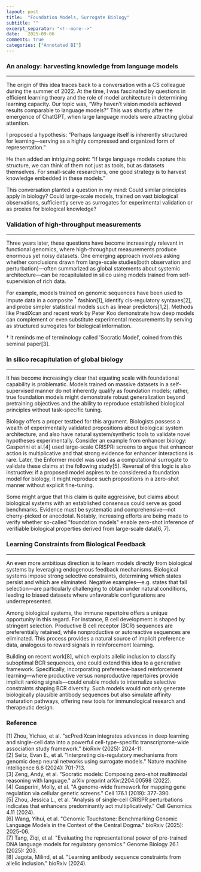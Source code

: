 ```yaml
---
layout: post
title:  "Foundation Models, Surrogate Biology"
subtitle: ""
excerpt_separator: "<!--more-->"
date:	2025-09-06
comments: true
categories: ["Annotated BI"]
---
```


### An analogy: harvesting knowledge from language models
---
The origin of this idea traces back to a conversation with a CS colleague during the summer of 2022. At the time, I was fascinated by questions in efficient learning theory and the role of model architecture in determining learning capacity. Our topic was, “Why haven’t vision models achieved results comparable to language models?” This was shortly after the emergence of ChatGPT, when large language models were attracting global attention. 

I proposed a hypothesis: “Perhaps language itself is inherently structured for learning—serving as a highly compressed and organized form of representation.” 

He then added an intriguing point: “If large language models capture this structure, we can think of them not just as tools, but as datasets themselves. For small-scale researchers, one good strategy is to harvest knowledge embedded in these models.”

This conversation planted a question in my mind: Could similar principles apply in biology? Could large-scale models, trained on vast biological observations, sufficiently serve as surrogates for experimental validation or as proxies for biological knowledge?

### Validation of high-throughput measurements
---
Three years later, these questions have become increasingly relevant in functional genomics, where high-throughput measurements produce enormous yet noisy datasets. One emerging approach involves asking whether conclusions drawn from large-scale studies(both observation and perturbation)—often summarized as global statements about systemic architecture—can be recapitulated in silico using models trained from self-supervision of rich data.

For example, models trained on genomic sequences have been used to impute data in a composite $^\dagger$ fashion[1], identify cis-regulatory syntaxes[2], and probe simpler statistical models such as linear predictors[1,2]. Methods like PrediXcan and recent work by Peter Koo demonstrate how deep models can complement or even substitute experimental measurements by serving as structured surrogates for biological information.

$\dagger$ It reminds me of terminology called 'Socratic Model', coined from this seminal paper[3].

### In silico recapitulation of global biology
---
It has become increasingly clear that equating scale with foundational capability is problematic. Models trained on massive datasets in a self-supervised manner do not inherently qualify as foundation models; rather, true foundation models might demonstrate robust generalization beyond pretraining objectives and the ability to reproduce established biological principles without task-specific tuning.

Biology offers a proper testbed for this argument. Biologists possess a wealth of experimentally validated propositions about biological system architecture, and also have natural system/synthetic tools to validate novel hypotheses experimentally. Consider an example from enhancer biology: Gasperini et al.[4] used large-scale CRISPRi screens to argue that enhancer action is multiplicative and that strong evidence for enhancer interactions is rare. Later, the Enformer model was used as a computational surrogate to validate these claims at the following study[5]. Reversal of this logic is also instructive: if a proposed model aspires to be considered a foundation model for biology, it might reproduce such propositions in a zero-shot manner without explicit fine-tuning. 

Some might argue that this claim is quite aggressive, but claims about biological systems with an established consensus could serve as good benchmarks. Evidence must be systematic and comprehensive—not cherry-picked or anecdotal. Notably, increasing efforts are being made to verify whether so-called "foundation models" enable zero-shot inference of verifiable biological properties derived from large-scale data[6, 7].

### Learning Constraints from Biological Feedback
---
An even more ambitious direction is to learn models directly from biological systems by leveraging endogenous feedback mechanisms. Biological systems impose strong selective constraints, determining which states persist and which are eliminated. Negative examples—e.g. states that fail selection—are particularly challenging to obtain under natural conditions, leading to biased datasets where unfavorable configurations are underrepresented.

Among biological systems, the immune repertoire offers a unique opportunity in this regard. For instance, B cell development is shaped by stringent selection. Productive B cell receptor (BCR) sequences are preferentially retained, while nonproductive or autoreactive sequences are eliminated. This process provides a natural source of implicit preference data, analogous to reward signals in reinforcement learning.

Building on recent work[8], which exploits allelic inclusion to classify suboptimal BCR sequences, one could extend this idea to a generative framework. Specifically, incorporating preference-based reinforcement learning—where productive versus nonproductive repertoires provide implicit ranking signals—could enable models to internalize selective constraints shaping BCR diversity. Such models would not only generate biologically plausible antibody sequences but also simulate affinity maturation pathways, offering new tools for immunological research and therapeutic design.

### Reference
[1] Zhou, Yichao, et al. "scPrediXcan integrates advances in deep learning and single-cell data into a powerful cell-type–specific transcriptome-wide association study framework." bioRxiv (2025): 2024-11. <br/>
[2] Seitz, Evan E., et al. "Interpreting cis-regulatory mechanisms from genomic deep neural networks using surrogate models." Nature machine intelligence 6.6 (2024): 701-713. <br/>
[3] Zeng, Andy, et al. "Socratic models: Composing zero-shot multimodal reasoning with language." arXiv preprint arXiv:2204.00598 (2022). <br/>
[4] Gasperini, Molly, et al. "A genome-wide framework for mapping gene regulation via cellular genetic screens." Cell 176.1 (2019): 377-390. <br/>
[5] Zhou, Jessica L., et al. "Analysis of single-cell CRISPR perturbations indicates that enhancers predominantly act multiplicatively." Cell Genomics 4.11 (2024). <br/>
[6] Wang, Yihui, et al. "Genomic Touchstone: Benchmarking Genomic Language Models in the Context of the Central Dogma." bioRxiv (2025): 2025-06. <br/>
[7] Tang, Ziqi, et al. "Evaluating the representational power of pre-trained DNA language models for regulatory genomics." Genome Biology 26.1 (2025): 203. <br/>
[8] Jagota, Milind, et al. "Learning antibody sequence constraints from allelic inclusion." bioRxiv (2024). <br/>
